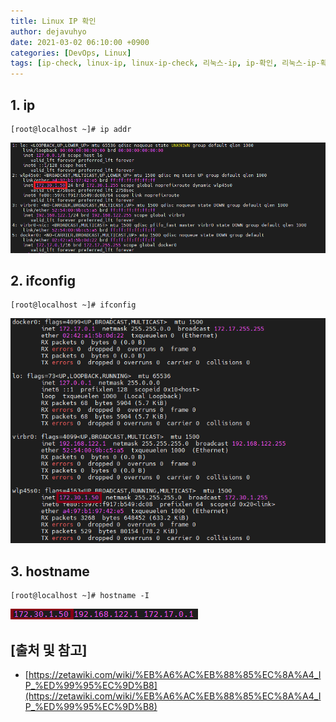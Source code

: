 ```yaml
---
title: Linux IP 확인
author: dejavuhyo
date: 2021-03-02 06:10:00 +0900
categories: [DevOps, Linux]
tags: [ip-check, linux-ip, linux-ip-check, 리눅스-ip, ip-확인, 리눅스-ip-확인]
---
```


## 1. ip

```shell
[root@localhost ~]# ip addr
```

![ip-addr](/assets/img/2021-03-02-linux-ip-check/ip-addr.png)

## 2. ifconfig

```shell
[root@localhost ~]# ifconfig
```

![ifconfig](/assets/img/2021-03-02-linux-ip-check/ifconfig.png)

## 3. hostname

```shell
[root@localhost ~]# hostname -I
```

![hostname](/assets/img/2021-03-02-linux-ip-check/hostname.png)

## [출처 및 참고]
* [https://zetawiki.com/wiki/%EB%A6%AC%EB%88%85%EC%8A%A4_IP_%ED%99%95%EC%9D%B8](https://zetawiki.com/wiki/%EB%A6%AC%EB%88%85%EC%8A%A4_IP_%ED%99%95%EC%9D%B8)
